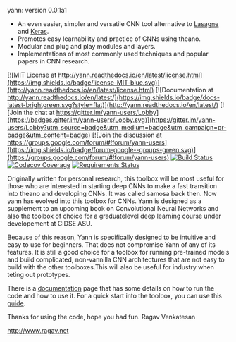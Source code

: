yann:
version 0.0.1a1 
 
* An even easier, simpler and versatile CNN tool alternative to 
    [Lasagne](https://github.com/Lasagne/Lasagne) and [Keras](https://keras.io/).
* Promotes easy learnability and practice of CNNs using theano.
* Modular and plug and play modules and layers.
* Implementations of most commonly used techniques and popular papers in CNN research. 

[![MIT License at http://yann.readthedocs.io/en/latest/license.html](https://img.shields.io/badge/license-MIT-blue.svg)](http://yann.readthedocs.io/en/latest/license.html)
[![Documentation at http://yann.readthedocs.io/en/latest/](https://img.shields.io/badge/docs-latest-brightgreen.svg?style=flat)](http://yann.readthedocs.io/en/latest/)
[![Join the chat at https://gitter.im/yann-users/Lobby](https://badges.gitter.im/yann-users/Lobby.svg)](https://gitter.im/yann-users/Lobby?utm_source=badge&utm_medium=badge&utm_campaign=pr-badge&utm_content=badge)
[![Join the discussion at https://groups.google.com/forum/#!forum/yann-users](https://img.shields.io/badge/forum-google--groups-green.svg)](https://groups.google.com/forum/#!forum/yann-users)
[![Build Status](https://travis-ci.org/ragavvenkatesan/yann.svg?branch=master)](https://travis-ci.org/ragavvenkatesan/yann)
[![Codecov Coverage](https://codecov.io/gh/ragavvenkatesan/yann/branch/master/graph/badge.svg)](https://codecov.io/gh/ragavvenkatesan/yann)
[![Requirements Status](https://requires.io/github/ragavvenkatesan/yann/requirements.svg?branch=master)](https://requires.io/github/ragavvenkatesan/yann/requirements/?branch=master)

Originally written for personal research, this toolbox will be most useful for those who are 
interested in starting deep CNNs to make a fast transition into theano and developing CNNs. It was 
called samosa back then. Now yann has evolved into this toolbox for CNNs. Yann is designed as a 
supplement to an upcoming book on Convolutional Neural Networks and also the toolbox of choice for a
graduatelevel deep learning course under developement at CIDSE ASU. 

Because of this reason, Yann is specifically designed to be intuitive and easy to use for beginners.
That does not compromise Yann of any of its features. It is still a good choice for a toolbox for 
running pre-trained models and build complicated, non-vannilla CNN architectures that are not easy 
to build with the other toolboxes.This will also be useful for industry when teting out prototypes.

There is a [documentation](http://yann.readthedocs.io/en/latest/) page that has some details on how
to run the code and how to use it. For a quick start into the toolbox, you can use this 
[guide](http://yann.readthedocs.io/en/latest/#quick-start).

Thanks for using the code, hope you had fun.
Ragav Venkatesan

http://www.ragav.net